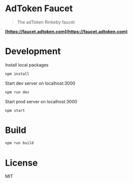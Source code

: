 # AdToken Faucet

> The adToken Rinkeby faucet

**[https://faucet.adtoken.com](https://faucet.adtoken.com)**

# Development

Install local packages

```bash
npm install
```

Start dev server on localhost:3000

```bash
npm run dev
```

Start prod server on localhost:3000

```bash
npm start
```

# Build

```bash
npm run build
```

# License

MIT
